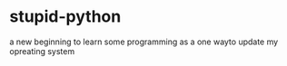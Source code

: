 # stupid-python
a new beginning to learn some programming as a one wayto update my opreating system

